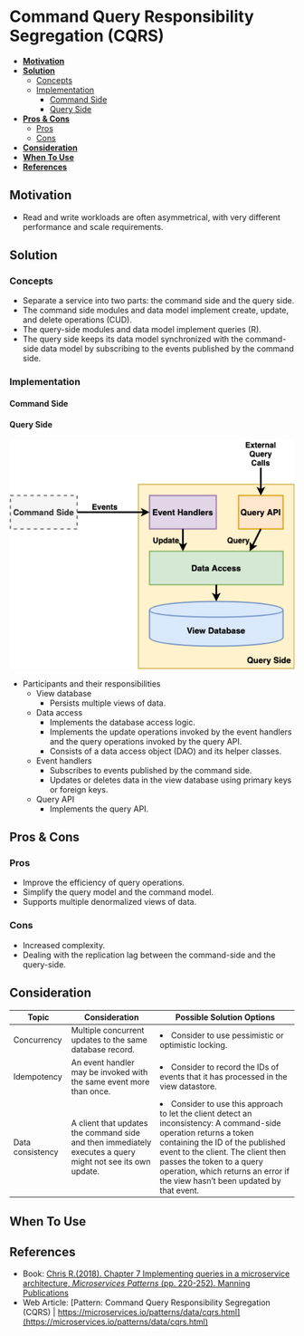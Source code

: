 # Command Query Responsibility Segregation (CQRS)

- [**Motivation**](#motivation)
- [**Solution**](#solution)
   - [Concepts](#concepts)
   - [Implementation](#implementation)
      - [Command Side](#command-side)
      - [Query Side](#query-side)
- [**Pros & Cons**](#pros--cons)
   - [Pros](#pros)
   - [Cons](#cons)
- [**Consideration**](#consideration)
- [**When To Use**](#when-to-use)
- [**References**](#references)

## Motivation
- Read and write workloads are often asymmetrical, with very different performance and scale requirements.

## Solution
### Concepts
- Separate a service into two parts: the command side and the query side.
- The command side modules and data model implement create, update, and delete operations (CUD).
- The query-side modules and data model implement queries (R).
- The query side keeps its data model synchronized with the command-side data model by subscribing to the events published by the command side.

### Implementation
#### Command Side
#### Query Side
![](../../diagrams/png/cqrs_query_side.png)
- Participants and their responsibilities
   - View database
      - Persists multiple views of data.
   - Data access
      - Implements the database access logic.
      - Implements the update operations invoked by the event handlers and the query operations invoked by the query API.
      - Consists of a data access object (DAO) and its helper classes.
   - Event handlers
      - Subscribes to events published by the command side.
      - Updates or deletes data in the view database using primary keys or foreign keys.
   - Query API
      - Implements the query API.

## Pros & Cons
### Pros
- Improve the efficiency of query operations. 
- Simplify the query model and the command model.
- Supports multiple denormalized views of data.

### Cons
- Increased complexity.
- Dealing with the replication lag  between the command-side and the query-side.

## Consideration
| Topic | Consideration | Possible Solution Options |
|----|-----|-----|
| Concurrency | Multiple concurrent updates to the same database record. | <li>Consider to use pessimistic or optimistic locking. |
| Idempotency | An event handler may be invoked with the same event more than once. | <li>Consider to record the IDs of events that it has processed in the view datastore. |
| Data consistency | A client that updates the command side and then immediately executes a query might not see its own update. | <li>Consider to use this approach to let the client detect an inconsistency: A command-side operation returns a token containing the ID of the published event to the client. The client then passes the token to a query operation, which returns an error if the view hasn’t been updated by that event. |

## When To Use

## References
- Book: [Chris R.(2018). Chapter 7 Implementing queries in a microservice architecture, *Microservices Patterns* (pp. 220-252). Manning Publications](https://www.manning.com/books/microservices-patterns)
- Web Article: [Pattern: Command Query Responsibility Segregation (CQRS) | https://microservices.io/patterns/data/cqrs.html](https://microservices.io/patterns/data/cqrs.html)
